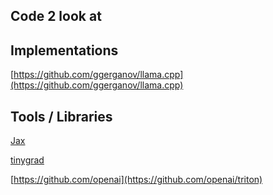 ## Code 2 look at 

## Implementations
[https://github.com/ggerganov/llama.cpp](https://github.com/ggerganov/llama.cpp)

## Tools / Libraries
[Jax](https://jax.readthedocs.io/en/latest/notebooks/quickstart.html)

[tinygrad](https://github.com/geohot/tinygrad)

[https://github.com/openai](https://github.com/openai/triton)

